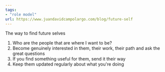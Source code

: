 ```yaml
---
tags:
- "role model"
url: https://www.juandavidcampolargo.com/blog/future-self
---
```


The way to find future selves

1.  Who are the people that are where I want to be?
2.  Become genuinely interested in them, their work, their path and ask the great questions
3.  If you find something useful for them, send it their way
4.  Keep them updated regularly about what you're doing